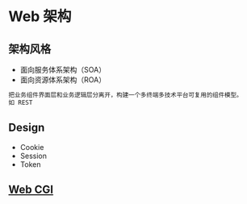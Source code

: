 # Web 架构

## 架构风格
* 面向服务体系架构（SOA）
* 面向资源体系架构（ROA）
```md
把业务组件界面层和业务逻辑层分离开，构建一个多终端多技术平台可复用的组件模型。
如 REST
```

## Design
* Cookie
* Session
* Token

## [Web CGI](CGI/README.md)

